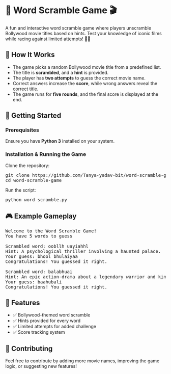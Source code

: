 <h1>🎲 Word Scramble Game 🎬</h1>

<p>A fun and interactive word scramble game where players unscramble Bollywood movie titles based on hints. 
Test your knowledge of iconic films while racing against limited attempts! 🎥✨</p>

<h2>📝 How It Works</h2>
<ul>
  <li>The game picks a random Bollywood movie title from a predefined list.</li>
  <li>The title is <b>scrambled</b>, and a <b>hint</b> is provided.</li>
  <li>The player has <b>two attempts</b> to guess the correct movie name.</li>
  <li>Correct answers increase the <b>score</b>, while wrong answers reveal the correct title.</li>
  <li>The game runs for <b>five rounds</b>, and the final score is displayed at the end.</li>
</ul>

<h2>🚀 Getting Started</h2>

<h3>Prerequisites</h3>
<p>Ensure you have <b>Python 3</b> installed on your system.</p>

<h3>Installation & Running the Game</h3>
<p>Clone the repository:</p>

<pre>
git clone https://github.com/Tanya-yadav-bit/word-scramble-game.git
cd word-scramble-game
</pre>

<p>Run the script:</p>

<pre>
python word_scramble.py
</pre>

<h2>🎮 Example Gameplay</h2>

<pre>
Welcome to the Word Scramble Game!
You have 5 words to guess

Scrambled word: oobllh uayiahhl
Hint: A psychological thriller involving a haunted palace.
Your guess: bhool bhulaiyaa
Congratulations! You guessed it right.

Scrambled word: balabhuai
Hint: An epic action-drama about a legendary warrior and king.
Your guess: baahubali
Congratulations! You guessed it right.
</pre>

<h2>📌 Features</h2>
<ul>
  <li>✅ Bollywood-themed word scramble</li>
  <li>✅ Hints provided for every word</li>
  <li>✅ Limited attempts for added challenge</li>
  <li>✅ Score tracking system</li>
</ul>

<h2>🤝 Contributing</h2>
<p>Feel free to contribute by adding more movie names, improving the game logic, or suggesting new features!</p>


